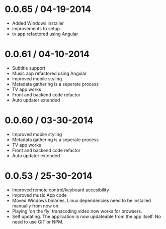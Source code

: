# 0.0.65 / 04-19-2014

* Added Windows installer
* improvements to setup
* tv app refactored using Angular

# 0.0.61 / 04-10-2014

* Subtitle support
* Music app refactored using Angular
* Improved mobile styling
* Metadata gathering is a seperate process 
* TV app works
* Front and backend code refactor
* Auto updater extended

# 0.0.60 / 03-30-2014

* Improved mobile styling
* Metadata gathering is a seperate process
* TV app works
* Front and backend code refactor
* Auto updater extended

# 0.0.53 / 25-30-2014

* Improved remote control/keyboard accesibility
* Improved music App code
* Moved Windows binaries, Linux dependencies need to be installed manually from now on.
* Playing 'on the fly' transcoding video now works for browsers.
* Self updating. The application is now updateable from the app itself. No need to use GIT or NPM.
